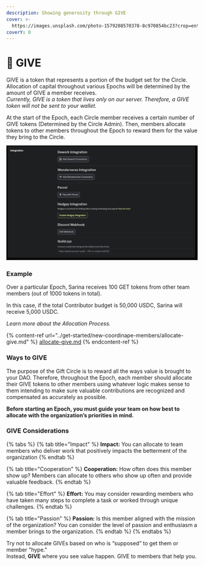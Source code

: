```yaml
---
description: Showing generosity through GIVE
cover: >-
  https://images.unsplash.com/photo-1579208570378-8c970854bc23?crop=entropy&cs=srgb&fm=jpg&ixid=MnwxOTcwMjR8MHwxfHNlYXJjaHw1fHxnaXZlfGVufDB8fHx8MTY1MjMxNTk0Nw&ixlib=rb-1.2.1&q=85
coverY: 0
---
```


# 👐 GIVE

GIVE is a token that represents a portion of the budget set for the Circle. Allocation of capital throughout various Epochs will be determined by the amount of GIVE a member receives.\
_Currently, GIVE is a token that lives only on our server. Therefore, a GIVE token will not be sent to your wallet._

At the start of the Epoch, each Circle member receives a certain number of GIVE tokens (Determined by the Circle Admin). Then, members allocate tokens to other members throughout the Epoch to reward them for the value they bring to the Circle.

![Circle Allocation](<../../.gitbook/assets/image (33).png>)

### Example

Over a particular Epoch, Sarina receives 100 GET tokens from other team members (out of 1000 tokens in total).

In this case, if the total Contributor budget is 50,000 USDC, Sarina will receive 5,000 USDC.

_Learn more about the Allocation Process._

{% content-ref url="../get-started/new-coordinape-members/allocate-give.md" %}
[allocate-give.md](../get-started/new-coordinape-members/allocate-give.md)
{% endcontent-ref %}

### Ways to GIVE

The purpose of the Gift Circle is to reward all the ways value is brought to your DAO. Therefore, throughout the Epoch, each member should allocate their GIVE tokens to other members using whatever logic makes sense to them intending to make sure valuable contributions are recognized and compensated as accurately as possible.

**Before starting an Epoch, you must guide your team on how best to allocate with the organization’s priorities in mind.**

### **GIVE Considerations**

{% tabs %}
{% tab title="Impact" %}
**Impact:** You can allocate to team members who deliver work that positively impacts the betterment of the organization
{% endtab %}

{% tab title="Cooperation" %}
**Cooperation:** How often does this member show up? Members can allocate to others who show up often and provide valuable feedback.
{% endtab %}

{% tab title="Effort" %}
**Effort:** You may consider rewarding members who have taken many steps to complete a task or worked through unique challenges.
{% endtab %}

{% tab title="Passion" %}
**Passion:** Is this member aligned with the mission of the organization? You can consider the level of passion and enthusiasm a member brings to the organization.
{% endtab %}
{% endtabs %}

Try not to allocate GIVEs based on who is “supposed” to get them or member "hype."\
Instead, **GIVE** where you see value happen. GIVE to members that help you.
